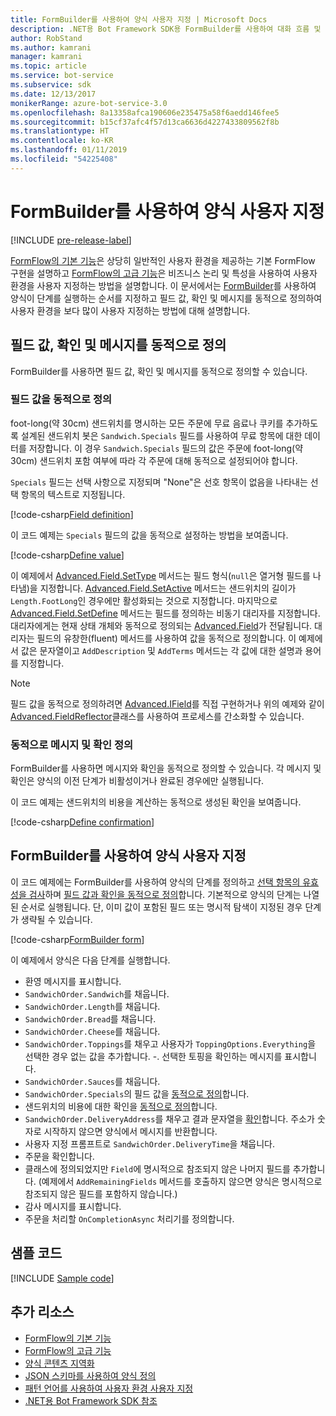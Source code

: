 ```yaml
---
title: FormBuilder를 사용하여 양식 사용자 지정 | Microsoft Docs
description: .NET용 Bot Framework SDK용 FormBuilder를 사용하여 대화 흐름 및 콘텐츠를 동적으로 변경하고 사용자 지정하는 방법을 알아봅니다.
author: RobStand
ms.author: kamrani
manager: kamrani
ms.topic: article
ms.service: bot-service
ms.subservice: sdk
ms.date: 12/13/2017
monikerRange: azure-bot-service-3.0
ms.openlocfilehash: 8a13358afca190606e235475a58f6aedd146fee5
ms.sourcegitcommit: b15cf37afc4f57d13ca6636d4227433809562f8b
ms.translationtype: HT
ms.contentlocale: ko-KR
ms.lasthandoff: 01/11/2019
ms.locfileid: "54225408"
---
```

# <a name="customize-a-form-using-formbuilder"></a>FormBuilder를 사용하여 양식 사용자 지정

[!INCLUDE [pre-release-label](../includes/pre-release-label-v3.md)]

[FormFlow의 기본 기능](bot-builder-dotnet-formflow.md)은 상당히 일반적인 사용자 환경을 제공하는 기본 FormFlow 구현을 설명하고 [FormFlow의 고급 기능](bot-builder-dotnet-formflow-advanced.md)은 비즈니스 논리 및 특성을 사용하여 사용자 환경을 사용자 지정하는 방법을 설명합니다. 이 문서에서는 [FormBuilder][formBuilder]를 사용하여 양식이 단계를 실행하는 순서를 지정하고 필드 값, 확인 및 메시지를 동적으로 정의하여 사용자 환경을 보다 많이 사용자 지정하는 방법에 대해 설명합니다. 

## <a name="dynamically-define-field-values-confirmations-and-messages"></a>필드 값, 확인 및 메시지를 동적으로 정의

FormBuilder를 사용하면 필드 값, 확인 및 메시지를 동적으로 정의할 수 있습니다.

### <a name="dynamically-define-field-values"></a>필드 값을 동적으로 정의 

foot-long(약 30cm) 샌드위치를 명시하는 모든 주문에 무료 음료나 쿠키를 추가하도록 설계된 샌드위치 봇은 `Sandwich.Specials` 필드를 사용하여 무료 항목에 대한 데이터를 저장합니다. 이 경우 `Sandwich.Specials` 필드의 값은 주문에 foot-long(약 30cm) 샌드위치 포함 여부에 따라 각 주문에 대해 동적으로 설정되어야 합니다. 

`Specials` 필드는 선택 사항으로 지정되며 "None"은 선호 항목이 없음을 나타내는 선택 항목의 텍스트로 지정됩니다.

[!code-csharp[Field definition](../includes/code/dotnet-formflow-formbuilder.cs#fieldDefinition)]

이 코드 예제는 `Specials` 필드의 값을 동적으로 설정하는 방법을 보여줍니다. 

[!code-csharp[Define value](../includes/code/dotnet-formflow-formbuilder.cs#defineValue)]

이 예제에서 [Advanced.Field.SetType][setType] 메서드는 필드 형식(`null`은 열거형 필드를 나타냄)을 지정합니다. [Advanced.Field.SetActive][setActive] 메서드는 샌드위치의 길이가 `Length.FootLong`인 경우에만 활성화되는 것으로 지정합니다. 마지막으로 [Advanced.Field.SetDefine][setDefine] 메서드는 필드를 정의하는 비동기 대리자를 지정합니다. 대리자에게는 현재 상태 개체와 동적으로 정의되는 [Advanced.Field][field]가 전달됩니다. 대리자는 필드의 유창한(fluent) 메서드를 사용하여 값을 동적으로 정의합니다. 이 예제에서 값은 문자열이고 `AddDescription` 및 `AddTerms` 메서드는 각 값에 대한 설명과 용어를 지정합니다.

> [!NOTE]
> 필드 값을 동적으로 정의하려면 [Advanced.IField][iField]를 직접 구현하거나 위의 예제와 같이 [Advanced.FieldReflector][FieldReflector]클래스를 사용하여 프로세스를 간소화할 수 있습니다. 

### <a name="dynamically-define-messages-and-confirmations"></a>동적으로 메시지 및 확인 정의

FormBuilder를 사용하면 메시지와 확인을 동적으로 정의할 수 있습니다. 각 메시지 및 확인은 양식의 이전 단계가 비활성이거나 완료된 경우에만 실행됩니다. 

이 코드 예제는 샌드위치의 비용을 계산하는 동적으로 생성된 확인을 보여줍니다. 

[!code-csharp[Define confirmation](../includes/code/dotnet-formflow-formbuilder.cs#defineConfirmation)]

## <a name="customize-a-form-using-formbuilder"></a>FormBuilder를 사용하여 양식 사용자 지정

이 코드 예제에는 FormBuilder를 사용하여 양식의 단계를 정의하고 [선택 항목의 유효성을 검사](bot-builder-dotnet-formflow-advanced.md#add-business-logic)하며 [필드 값과 확인을 동적으로 정의](#dynamically-define-field-values-confirmations-and-messages)합니다. 기본적으로 양식의 단계는 나열된 순서로 실행됩니다. 단, 이미 값이 포함된 필드 또는 명시적 탐색이 지정된 경우 단계가 생략될 수 있습니다. 

[!code-csharp[FormBuilder form](../includes/code/dotnet-formflow-formbuilder.cs#formBuilderForm)]

이 예제에서 양식은 다음 단계를 실행합니다.

- 환영 메시지를 표시합니다. 
- `SandwichOrder.Sandwich`를 채웁니다. 
- `SandwichOrder.Length`를 채웁니다. 
- `SandwichOrder.Bread`를 채웁니다. 
- `SandwichOrder.Cheese`를 채웁니다. 
- `SandwichOrder.Toppings`를 채우고 사용자가 `ToppingOptions.Everything`을 선택한 경우 없는 값을 추가합니다. -. 선택한 토핑을 확인하는 메시지를 표시합니다. 
- `SandwichOrder.Sauces`를 채웁니다. 
- `SandwichOrder.Specials`의 필드 값을 [동적으로 정의](#dynamically-define-field-values)합니다. 
- 샌드위치의 비용에 대한 확인을 [동적으로 정의](#dynamically-define-messages-and-confirmations)합니다. 
- `SandwichOrder.DeliveryAddress`를 채우고 결과 문자열을 [확인](bot-builder-dotnet-formflow-advanced.md#add-business-logic)합니다. 주소가 숫자로 시작하지 않으면 양식에서 메시지를 반환합니다. 
- 사용자 지정 프롬프트로 `SandwichOrder.DeliveryTime`을 채웁니다. 
- 주문을 확인합니다. 
- 클래스에 정의되었지만 `Field`에 명시적으로 참조되지 않은 나머지 필드를 추가합니다. (예제에서 `AddRemainingFields` 메서드를 호출하지 않으면 양식은 명시적으로 참조되지 않은 필드를 포함하지 않습니다.) 
- 감사 메시지를 표시합니다. 
- 주문을 처리할 `OnCompletionAsync` 처리기를 정의합니다. 

## <a name="sample-code"></a>샘플 코드

[!INCLUDE [Sample code](../includes/snippet-dotnet-formflow-samples.md)]

## <a name="additional-resources"></a>추가 리소스

- [FormFlow의 기본 기능](bot-builder-dotnet-formflow.md)
- [FormFlow의 고급 기능](bot-builder-dotnet-formflow-advanced.md)
- [양식 콘텐츠 지역화](bot-builder-dotnet-formflow-localize.md)
- [JSON 스키마를 사용하여 양식 정의](bot-builder-dotnet-formflow-json-schema.md)
- [패턴 언어를 사용하여 사용자 환경 사용자 지정](bot-builder-dotnet-formflow-pattern-language.md)
- <a href="/dotnet/api/?view=botbuilder-3.11.0" target="_blank">.NET용 Bot Framework SDK 참조</a>

[formBuilder]: /dotnet/api/microsoft.bot.builder.formflow.formbuilder-1

[setType]: /dotnet/api/microsoft.bot.builder.formflow.advanced.field-1.settype

[setActive]: /dotnet/api/microsoft.bot.builder.formflow.advanced.field-1.setactive

[setDefine]: /dotnet/api/microsoft.bot.builder.formflow.advanced.field-1.setdefine

[field]: /dotnet/api/microsoft.bot.builder.formflow.advanced.field-1

[iField]: /dotnet/api/microsoft.bot.builder.formflow.advanced.ifield-1

[FieldReflector]: /dotnet/api/microsoft.bot.builder.formflow.advanced.fieldreflector-1
